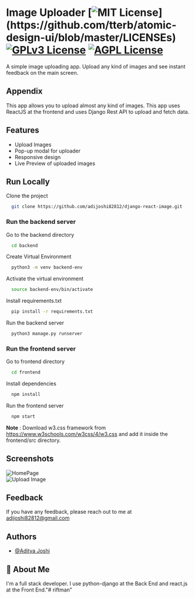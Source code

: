 
# Image Uploader [![MIT License](https://img.shields.io/apm/l/atomic-design-ui.svg?)](https://github.com/tterb/atomic-design-ui/blob/master/LICENSEs) [![GPLv3 License](https://img.shields.io/badge/License-GPL%20v3-yellow.svg)](https://opensource.org/licenses/) [![AGPL License](https://img.shields.io/badge/license-AGPL-blue.svg)](http://www.gnu.org/licenses/agpl-3.0)

A simple image uploading app. Upload any kind of images and see instant feedback on the main screen.
## Appendix

This app allows you to upload almost any kind of images. This app uses ReactJS at the frontend and uses Django Rest API to upload and fetch data.
## Features

- Upload Images
- Pop-up modal for uploader
- Responsive design
- Live Preview of uploaded images
## Run Locally

Clone the project

```bash
  git clone https://github.com/adijoshi82812/django-react-image.git
```

### Run the backend server

Go to the backend directory

```bash
  cd backend
```

Create Virtual Environment

```bash
  python3 -m venv backend-env
```

Activate the virtual environment

```bash
  source backend-env/bin/activate
```

Install requirements.txt

```bash
  pip install -r requirements.txt
```

Run the backend server

```bash
  python3 manage.py runserver
```

### Run the frontend server

Go to frontend directory

```bash
  cd frontend
```

Install dependencies

```bash
  npm install
```

Run the frontend server

```bash
  npm start
```

**Note** : Download w3.css framework from https://www.w3schools.com/w3css/4/w3.css and add it inside the frontend/src directory.
## Screenshots

![HomePage](https://raw.githubusercontent.com/adijoshi82812/django-react-image/main/screenshots/1.png) \
![Upload Image](https://raw.githubusercontent.com/adijoshi82812/django-react-image/main/screenshots/2.png)
## Feedback

If you have any feedback, please reach out to me at adijoshi82812@gmail.com
## Authors

- [@Aditya Joshi](https://www.github.com/adijoshi82812)
## 🚀 About Me

I'm a full stack developer. I use python-django at the Back End and react.js at the Front End."# riftman" 
